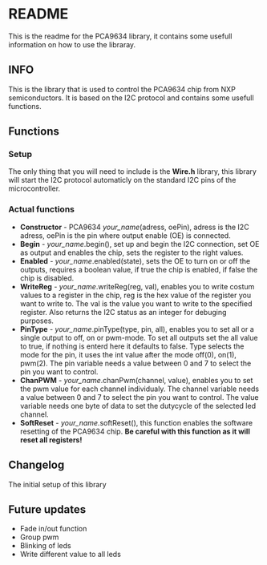 # README
This is the readme for the PCA9634 library, it contains some usefull information on how to use the libraray.

## INFO
This is the library that is used to control the PCA9634 chip from NXP semiconductors. It is based on the I2C protocol and contains some usefull functions.

## Functions
### Setup
The only thing that you will need to include is the **Wire.h** library, this library will start the I2C protocol automaticly on the standard I2C pins of the microcontroller.

### Actual functions
* **Constructor** - PCA9634 *your_name*(adress, oePin), adress is the I2C adress, oePin is the pin where output enable (OE) is connected.
* **Begin** - *your_name*.begin(), set up and begin the I2C connection, set OE as output and enables the chip, sets the register to the right values.
* **Enabled** - *your_name*.enabled(state), sets the OE to turn on or off the outputs, requires a boolean value, if true the chip is enabled, if false the chip is disabled.
* **WriteReg** - *your_name*.writeReg(reg, val), enables you to write costum values to a register in the chip, reg is the hex value of the register you want to write to. The val is the value you want to write to the specified register. Also returns the I2C status as an integer for debuging purposes.
* **PinType** - *your_name*.pinType(type, pin, all), enables you to set all or a single output to off, on or pwm-mode. To set all outputs set the all value to true, if nothing is enterd here it defaults to false. Type selects the mode for the pin, it uses the int value after the mode off(0), on(1), pwm(2). The pin variable needs a value between 0 and 7 to select the pin you want to control.
* **ChanPWM** - *your_name*.chanPwm(channel, value), enables you to set the pwm value for each channel individualy. The channel variable needs a value between 0 and 7 to select the pin you want to control. The value variable needs one byte of data to set the dutycycle of the selected led channel.
* **SoftReset** - *your_name*.softReset(), this function enables the software resetting of the PCA9634 chip. **Be careful with this function as it will reset all registers!**

## Changelog
The initial setup of this library

## Future updates
* Fade in/out function
* Group pwm
* Blinking of leds
* Write different value to all leds